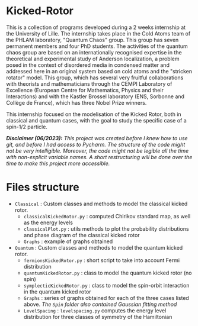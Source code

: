 # Kicked-Rotor

This is a collection of programs developed during a 2 weeks internship at the University of Lille. 
The internship takes place in the Cold Atoms team of the PHLAM laboratory, "Quantum Chaos" group. This group has seven 
permanent members and four PhD students. The activities of the quantum chaos group are based on an internationally 
recognised expertise in the theoretical and experimental study of Anderson localization, a problem posed in the context 
of disordered media in condensed matter and addressed here in an original system based on cold atoms and the "stricken 
rotator" model. This group, which has several very fruitful collaborations with theorists and mathematicians through the 
CEMPI Laboratory of Excellence (European Centre for Mathematics, Physics and their Interactions) and with the Kastler 
Brossel laboratory (ENS, Sorbonne and Collège de France), which has three Nobel Prize winners.

This internship focused on the modelisation of the Kicked Rotor, both in classical and quantum cases, with the goal to study the specific case of a spin-1/2 particle.

***Disclaimer (06/2023):*** _This project was created before I knew how to use git, and before I had access to Pycharm. The structure
of the code might not be very intelligible. Moreover, the code might not be legible all the time with non-explicit variable
names. A short restructuring will be done over the time to make this project more accessible._

# Files structure

* `Classical` : Custom classes and methods to model the classical kicked rotor.
  * `classicalKickedRotor.py` : computed Chirikov standard map, as well as the energy levels
  * `classicalPlot.py` : utils methods to plot the probability distributions and phase diagram of the classical kicked rotor
  * `Graphs` : example of graphs obtained
* `Quantum` : Custom classes and methods to model the quantum kicked rotor.
  * `fermionsKickedRotor.py` : short script to take into account Fermi distribution 
  * `quantumKickedRotor.py` : class to model the quantum kicked rotor (no spin)
  * `symplecticKickedRotor.py` : class to model the spin-orbit interaction in the quantum kicked rotor
  * `Graphs` : series of graphs obtained for each of the three cases listed above. _The `Spin` folder also contained Gaussian
fitting method_
  * `LevelSpacing` : `levelspacing.py` computes the energy level distribution for three classes of symmetry of the Hamiltonian